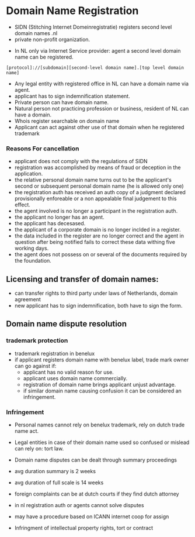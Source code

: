 # Domain Name Registration

+ SIDN (Stitching Internet Domeinregistratie) registers second level domain names .nl
+ private non-profit organization.

- In NL only via Internet Service provider: agent a second level domain name can be registered.

`[protocol]://[subdomain][second-level domain name].[top level domain name]`

- Any legal entity with registered office in NL can have a domain name via agent.
- applicant has to sign indemnification statement.
- Private person can have domain name.
- Natural person not practicing profession or business, resident of NL can have a domain.
- Whois register searchable on domain name
- Applicant can act against other use of that domain when he registered trademark


### Reasons For cancellation
+ applicant does not comply with the regulations of SIDN
+ registration was accomplished by means of fraud or deception in the application.
+ the relative personal domain name turns out to be the applicant's second or subsequent personal domain name (he is allowed only one)
+ the registration auth has received an auth copy of a judgment declared provisionally enforeable or a non appealable final judgement to this effect.
+ the agent involved is no longer a participant in the registration auth.
+ the applicant no longer has an agent.
+ the applicant has decesased.
+ the applicant of a corporate domain is no longer inclded in a register.
+ the data included in the register are no longer correct and the agent in question after being notified fails to correct these data withing five working days.
+ the agent does not possess on or several of the documents required by the foundation.

## Licensing and transfer of domain names:
+ can transfer rights to third party under laws of Netherlands, domain agreement
+ new applicant has to sign indemnification, both have to sign the form.

## Domain name dispute resolution

### trademark protection
+ trademark registration in benelux
+ if applicant registers domain name with benelux label, trade mark owner can go against if:
  + applicant has no valid reason for use.
  + applicant uses domain name commercially.
  + registration of domain name brings applicant unjust advantage.
  + if similar domain name causing confusion it can be considered an infringement.

### Infringement
+ Personal names cannot rely on benelux trademark, rely on dutch trade name act.
+ Legal entities in case of their domain name used so confused or mislead can rely on: tort law.
+ Domain name disputes can be dealt through summary proceedings
+ avg duration summary is 2 weeks
+ avg duration of full scale is 14 weeks
+ foreign complaints can be at dutch courts if they find dutch attorney
+ in nl registration auth or agents cannot solve disputes
+ may have a procedure based on ICANN internet coop for assign

+ Infringment of intellectual property rights, tort or contract

